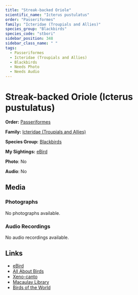 ```yaml
---
title: "Streak-backed Oriole"
scientific_name: "Icterus pustulatus"
order: "Passeriformes"
family: "Icteridae (Troupials and Allies)"
species_group: "Blackbirds"
species_code: "stbori"
sidebar_position: 348
sidebar_class_name: " "
tags: 
  - Passeriformes
  - Icteridae (Troupials and Allies)
  - Blackbirds
  - Needs Photo
  - Needs Audio
---
```


# Streak-backed Oriole (Icterus pustulatus)

**Order:** [Passeriformes](/tags/passeriformes)

**Family:** [Icteridae (Troupials and Allies)](/tags/icteridae-troupials-and-allies)

**Species Group:** [Blackbirds](/tags/blackbirds)

**My Sightings:** [eBird](https://ebird.org/lifelist?r=world&time=life&spp=stbori)

**Photo**: No 

**Audio**: No

## Media
### Photographs
No photographs available.

### Audio Recordings
No audio recordings available.

## Links
* [eBird](https://ebird.org/species/stbori) 
* [All About Birds](https://www.allaboutbirds.org/guide/stbori) 
* [Xeno-canto](https://www.xeno-canto.org/species/icterus-pustulatus) 
* [Macaulay Library](https://search.macaulaylibrary.org/catalog?taxonCode=stbori&sort=rating_rank_desc)
* [Birds of the World](https://birdsoftheworld.org/bow/species/stbori)
